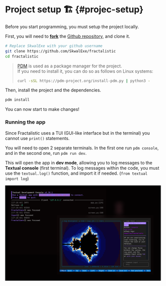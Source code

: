 # Project setup 🏗️ {#projec-setup}

Before you start programming, you must setup the project locally.

First, you will need to [**fork**](https://docs.github.com/en/pull-requests/collaborating-with-pull-requests/working-with-forks/fork-a-repo) the [Github repository](https://github.com/SkwalExe/fractalistic), and clone it.

```bash
# Replace SkwalExe with your github username
git clone https://github.com/SkwalExe/fractalistic
cd fractalistic
```

> [PDM](https://pdm-project.org/en/latest/) is used as a package manager for the project. \
> If you need to install it, you can do so as follows on Linux systems:
>
>    ```bash
>    curl -sSL https://pdm-project.org/install-pdm.py | python3 -
>    ```

Then, install the project and the dependencies.

```bash
pdm install
```

You can now start to make changes!

### Running the app

Since Fractalistic uses a TUI (GUI-like interface but in the terminal) you cannot use `print()` statements.

You will need to open 2 separate terminals. 
In the first one run `pdm console`, and in the second one, run `pdm run dev`. 

This will open the app in **dev mode**, allowing you to log messages 
to the **Textual console** (first terminal). To log messages within the code, 
you must use the `textual.log()` function, and import it if needed. (`from textual import log`)

![Dev mode preview](./devmode.png)
